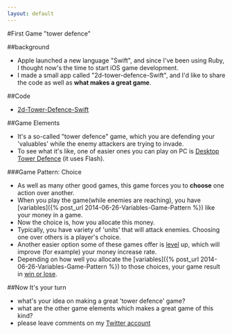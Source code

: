 ```yaml
---
layout: default
---
```


#First Game "tower defence"

##background
* Apple launched a new language "Swift", and since I've been using Ruby, I thought now's the time to start iOS game development.
* I made a small app called "2d-tower-defence-Swift", and I'd like to share the code as well as __what makes a great game__.

##Code
* [2d-Tower-Defence-Swift](https://github.com/kenzan100/2dTowerDefence-Swift)

##Game Elements
* It's a so-called "tower defence" game, which you are defending your 'valuables' while the enemy attackers are trying to invade.
* To see what it's like, one of easier ones you can play on PC is [Desktop Tower Defence](http://armorgames.com/play/1128/desktop-tower-defense-15) (it uses Flash).

###Game Pattern: Choice
* As well as many other good games, this game forces you to __choose__ one action over another.
* When you play the game(while enemies are reaching), you have [variables]({% post_url 2014-06-26-Variables-Game-Pattern %}) like your money in a game.
* Now the choice is, how you allocate this money.
* Typically, you have variety of 'units' that will attack enemies. Choosing one over others is a player's choice.
* Another easier option some of these games offer is [level](#) up, which will improve (for example) your money increase rate.
* Depending on how well you allocate the [variables]({% post_url 2014-06-26-Variables-Game-Pattern %}) to those choices, your game result in [win or lose](#).

##Now It's your turn
* what's your idea on making a great 'tower defence' game?
* what are the other game elements which makes a great game of this kind?
* please leave comments on my [Twitter account](http://twitter.com/kenzan100)
